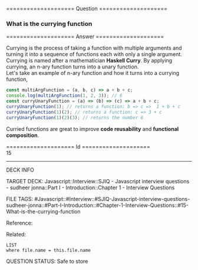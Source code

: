 ==================== Question ====================  

### What is the currying function  

==================== Answer ====================  

Currying is the process of taking a function with multiple arguments and turning
it into a sequence of functions each with only a single argument. Currying is
named after a mathematician **Haskell Curry**. By applying currying, an n-ary
function turns into a unary function.  
Let's take an example of n-ary function and how it turns into a currying
function,

```javascript
const multiArgFunction = (a, b, c) => a + b + c;
console.log(multiArgFunction(1, 2, 3)); // 6
const curryUnaryFunction = (a) => (b) => (c) => a + b + c;
curryUnaryFunction(1); // returns a function: b => c =>  1 + b + c
curryUnaryFunction(1)(2); // returns a function: c => 3 + c
curryUnaryFunction(1)(2)(3); // returns the number 6
```

Curried functions are great to improve **code reusability** and **functional
composition**.

==================== Id ====================  
15

---

DECK INFO

TARGET DECK: Javascript::Interview::SJIQ - Javascript interview questions - sudheer jonna::Part I - Introduction::Chapter 1 - Interview Questions

FILE TAGS: #Javascript::#Interview::#SJIQ-Javascript-interview-questions-sudheer-jonna::#Part-I-Introduction::#Chapter-1-Interview-Questions::#15-What-is-the-currying-function

Reference:

Related:

```dataview
LIST
where file.name = this.file.name
```

QUESTION STATUS: Safe to store
